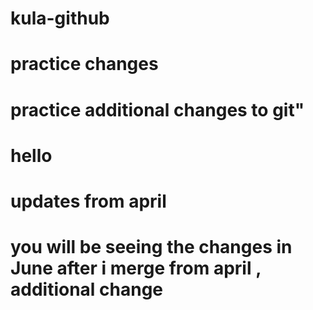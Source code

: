 # kula-github
# practice changes
# practice additional changes to git"
# hello
# updates from april
# you will be seeing the changes in June after i merge from april , additional change